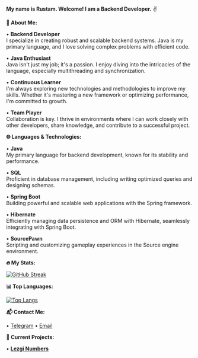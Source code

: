 **My name is Rustam. Welcome! I am a Backend Developer.** ✌️

**📝 About Me:**

• **Backend Developer**  
  I specialize in creating robust and scalable backend systems. Java is my primary language, and I love solving complex problems with efficient code.

• **Java Enthusiast**  
  Java isn't just my job; it's a passion. I enjoy diving into the intricacies of the language, especially multithreading and synchronization.

• **Continuous Learner**  
  I'm always exploring new technologies and methodologies to improve my skills. Whether it's mastering a new framework or optimizing performance, I'm committed to growth.

• **Team Player**  
  Collaboration is key. I thrive in environments where I can work closely with other developers, share knowledge, and contribute to a successful project.

**🌐 Languages & Technologies:**

• **Java**  
  My primary language for backend development, known for its stability and performance.

• **SQL**  
  Proficient in database management, including writing optimized queries and designing schemas.

• **Spring Boot**  
  Building powerful and scalable web applications with the Spring framework.

• **Hibernate**  
  Efficiently managing data persistence and ORM with Hibernate, seamlessly integrating with Spring Boot.

• **SourcePawn**  
  Scripting and customizing gameplay experiences in the Source engine environment.

**🔥 My Stats:**

[![GitHub Streak](http://github-readme-streak-stats.herokuapp.com?user=dev-suleymanov)](https://git.io/streak-stats)

**📊 Top Languages:**

[![Top Langs](https://github-readme-stats.vercel.app/api/top-langs/?username=dev-suleymanov)](https://github.com/anuraghazra/github-readme-stats)

**📬 Contact Me:**

• [Telegram](https://t.me/devsuleymanov)
• [Email](https://mail.google.com/mail/?view=cm&fs=1&to=dev.suleymanov@gmail.com)

**🚀 Current Projects:**

• **[Lezgi Numbers](https://github.com/LekiTech/lezgi-numbers-java)**  
